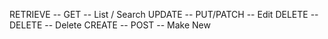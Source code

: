 RETRIEVE -- GET -- List / Search
UPDATE -- PUT/PATCH -- Edit
DELETE -- DELETE -- Delete
CREATE -- POST -- Make New